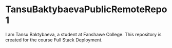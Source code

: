 # TansuBaktybaevaPublicRemoteRepo1
I am Tansu Baktybaeva, a student at Fanshawe College. This repository is created for the course Full Stack Deployment.